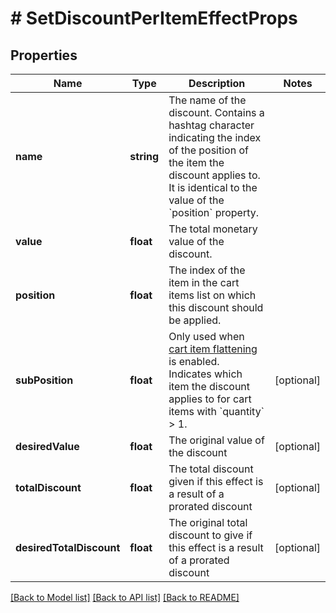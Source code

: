 # # SetDiscountPerItemEffectProps

## Properties

Name | Type | Description | Notes
------------ | ------------- | ------------- | -------------
**name** | **string** | The name of the discount. Contains a hashtag character indicating the index of the position of the item the discount applies to. It is identical to the value of the &#x60;position&#x60; property. | 
**value** | **float** | The total monetary value of the discount. | 
**position** | **float** | The index of the item in the cart items list on which this discount should be applied. | 
**subPosition** | **float** | Only used when [cart item flattening](https://docs.talon.one/docs/product/campaigns/campaign-evaluation/#flattened-cart-items) is enabled. Indicates which item the discount applies to for cart items with &#x60;quantity&#x60; &gt; 1. | [optional] 
**desiredValue** | **float** | The original value of the discount | [optional] 
**totalDiscount** | **float** | The total discount given if this effect is a result of a prorated discount | [optional] 
**desiredTotalDiscount** | **float** | The original total discount to give if this effect is a result of a prorated discount | [optional] 

[[Back to Model list]](../../README.md#documentation-for-models) [[Back to API list]](../../README.md#documentation-for-api-endpoints) [[Back to README]](../../README.md)


